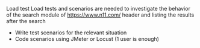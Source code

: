 Load test
Load tests and scenarios are needed to investigate the behavior of the search
module of https://www.n11.com/ header and listing the results after the search
- Write test scenarios for the relevant situation
- Code scenarios using JMeter or Locust (1 user is enough)